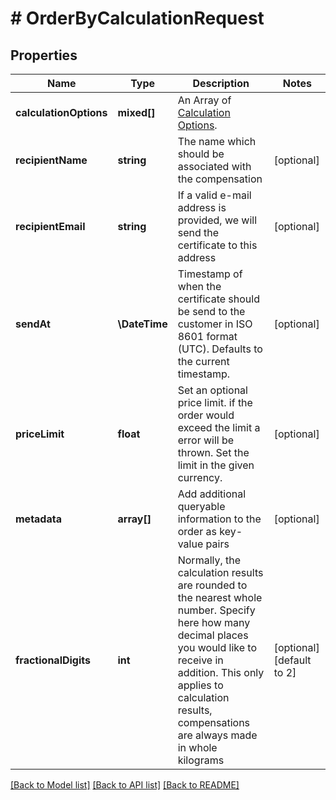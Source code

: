 # # OrderByCalculationRequest

## Properties

Name | Type | Description | Notes
------------ | ------------- | ------------- | -------------
**calculationOptions** | **mixed[]** | An Array of [Calculation Options](/resources/factors). |
**recipientName** | **string** | The name which should be associated with the compensation | [optional]
**recipientEmail** | **string** | If a valid e-mail address is provided, we will send the certificate to this address | [optional]
**sendAt** | **\DateTime** | Timestamp of when the certificate should be send to the customer in ISO 8601 format (UTC). Defaults to the current timestamp. | [optional]
**priceLimit** | **float** | Set an optional price limit. if the order would exceed the limit a error will be thrown. Set the limit in the given currency. | [optional]
**metadata** | **array[]** | Add additional queryable information to the order as key-value pairs | [optional]
**fractionalDigits** | **int** | Normally, the calculation results are rounded to the nearest whole number. Specify here how many decimal places you would like to receive in addition. This only applies to calculation results, compensations are always made in whole kilograms | [optional] [default to 2]

[[Back to Model list]](../../README.md#models) [[Back to API list]](../../README.md#endpoints) [[Back to README]](../../README.md)
